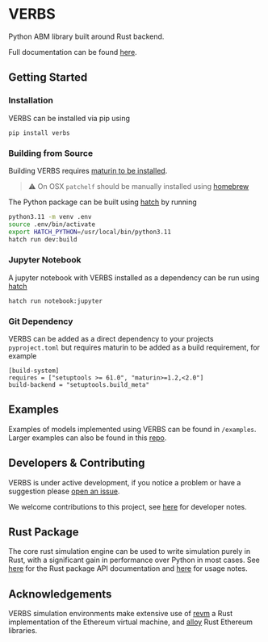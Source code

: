 # VERBS

Python ABM library built around Rust backend.

Full documentation can be found [here](https://simtopia.github.io/verbs/).

## Getting Started

### Installation

VERBS can be installed via pip using

```
pip install verbs
```

### Building from Source

Building VERBS requires [maturin to be installed](https://www.maturin.rs/installation).

> :warning: On OSX ``patchelf`` should be manually installed using
  [homebrew](https://brew.sh)

The Python package can be built using [hatch](https://hatch.pypa.io/latest/)
by running

```bash
python3.11 -m venv .env
source .env/bin/activate
export HATCH_PYTHON=/usr/local/bin/python3.11
hatch run dev:build
```

### Jupyter Notebook

A jupyter notebook with VERBS installed as a dependency can be
run using [hatch](https://hatch.pypa.io/latest/)

```
hatch run notebook:jupyter
```

### Git Dependency

VERBS can be added as a direct dependency to your projects `pyproject.toml`
but requires maturin to be added as a build requirement, for example

```
[build-system]
requires = ["setuptools >= 61.0", "maturin>=1.2,<2.0"]
build-backend = "setuptools.build_meta"
```

## Examples

Examples of models implemented using VERBS can be
found in `/examples`. Larger examples can also be found in this
[repo](https://github.com/simtopia/verbs-examples).

## Developers & Contributing

VERBS is under active development, if you notice a problem
or have a suggestion please [open an issue](https://github.com/simtopia/verbs/issues).

We welcome contributions to this project, see [here](https://github.com/simtopia/verbs/blob/main/.github/docs/developers.md)
for developer notes.

## Rust Package

The core rust simulation engine can be used to write simulation
purely in Rust, with a significant gain in performance over
Python in most cases. See [here](https://docs.rs/verbs-rs/latest/verbs_rs/)
for the Rust package API documentation and
[here](https://github.com/simtopia/verbs/blob/main/.github/docs/rust.md)
for usage notes.

## Acknowledgements

VERBS simulation environments make extensive use of [revm](https://github.com/bluealloy/revm) a
Rust implementation of the Ethereum virtual machine, and [alloy](https://github.com/alloy-rs/)
Rust Ethereum libraries.

